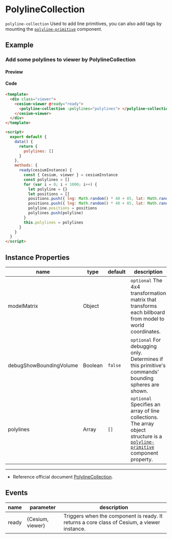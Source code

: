 # PolylineCollection

`polyline-collection` Used to add line primitives, you can also add tags by mounting the [`polyline-primitive`](./#/zh/primitives/polyline-primitive) component.

## Example

### Add some polylines to viewer by PolylineCollection

#### Preview

<doc-preview>
  <template>
    <div class="viewer">
      <cesium-viewer @ready="ready">
        <polyline-collection :polylines="polylines"> </polyline-collection>
      </cesium-viewer>
    </div>
  </template>

  <script>
    export default {
      data() {
        return {
          polylines: []
        }
      },
      methods: {
        ready(cesiumInstance) {
          const { Cesium, viewer } = cesiumInstance
          const polylines = [];
          for (var i = 0; i < 1000; i++) {
            let polyline = {}
            let positions = []
            positions.push({lng: Math.random() * 40 + 85, lat: Math.random() * 30 + 21})
            positions.push({lng: Math.random() * 40 + 85, lat: Math.random() * 30 + 21})
            polyline.positions = positions
            polylines.push(polyline)
          }
          this.polylines = polylines
        }
      }
    }
  </script>
</doc-preview>

#### Code

```html
<template>
  <div class="viewer">
    <cesium-viewer @ready="ready">
      <polyline-collection :polylines="polylines"> </polyline-collection>
    </cesium-viewer>
  </div>
</template>

<script>
  export default {
    data() {
      return {
        polylines: []
      }
    },
    methods: {
      ready(cesiumInstance) {
        const { Cesium, viewer } = cesiumInstance
        const polylines = []
        for (var i = 0; i < 1000; i++) {
          let polyline = {}
          let positions = []
          positions.push({ lng: Math.random() * 40 + 85, lat: Math.random() * 30 + 21 })
          positions.push({ lng: Math.random() * 40 + 85, lat: Math.random() * 30 + 21 })
          polyline.positions = positions
          polylines.push(polyline)
        }
        this.polylines = polylines
      }
    }
  }
</script>
```

## Instance Properties

<!-- prettier-ignore -->
|name|type|default|description|
| ----------------------- | ------- | ------- | ------------------------------------------------------------- |
| modelMatrix             | Object  |         | `optional` The 4x4 transformation matrix that transforms each billboard from model to world coordinates.  |
| debugShowBoundingVolume | Boolean | `false` | `optional` For debugging only. Determines if this primitive's commands' bounding spheres are shown. |
| polylines               | Array   | `[]`    | `optional` Specifies an array of line collections. The array object structure is a [`polyline-primitive`](./#/zh/primitives/polyline-primitive) component property. |

---

- Reference official document [PolylineCollection](https://cesium.com/docs/cesiumjs-ref-doc/PolylineCollection.html).

## Events

| name  | parameter        | description                                                                                 |
| ----- | ---------------- | ------------------------------------------------------------------------------------------- |
| ready | {Cesium, viewer} | Triggers when the component is ready. It returns a core class of Cesium, a viewer instance. |
